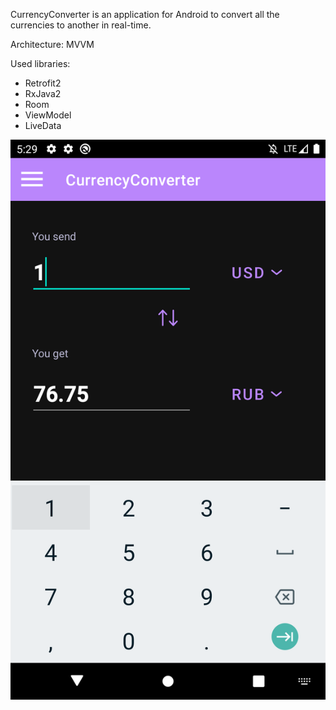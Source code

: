 CurrencyConverter is an application for Android to convert all the currencies to another in real-time.

Architecture: MVVM

Used libraries:
- Retrofit2
- RxJava2
- Room
- ViewModel
- LiveData

![dark_image](/Images/main_screen_dark.png)
